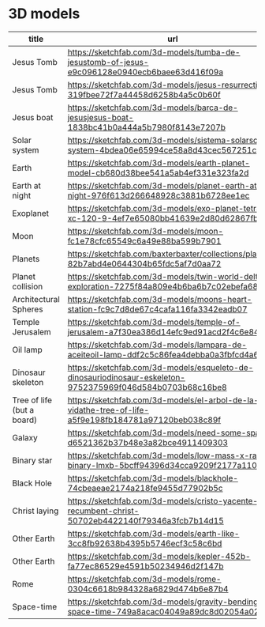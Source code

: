 # 3D models

| title                      | url                                                                                                        |
| -------------------------- | ---------------------------------------------------------------------------------------------------------- |
| Jesus Tomb                 | https://sketchfab.com/3d-models/tumba-de-jesustomb-of-jesus-e9c096128e0940ecb6baee63d416f09a               |
| Jesus Tomb                 | https://sketchfab.com/3d-models/jesus-resurrection-319fbee72f7a44458d6258b4a5c0b60f                        |
| Jesus boat                 | https://sketchfab.com/3d-models/barca-de-jesusjesus-boat-1838bc41b0a444a5b7980f8143e7207b                  |
| Solar system               | https://sketchfab.com/3d-models/sistema-solarsolar-system-4bdea06e65994ce58a8d43cec567251c                 |
| Earth                      | https://sketchfab.com/3d-models/earth-planet-model-cb680d38bee541a5ab4ef331e323fa2d                        |
| Earth at night             | https://sketchfab.com/3d-models/planet-earth-at-night-976f613d266648928c3881b6728ee1ec                     |
| Exoplanet                  | https://sketchfab.com/3d-models/exo-planet-tetra-xc-120-9-4ef7e65080bb41639e2d80d62867fbeb                 |
| Moon                       | https://sketchfab.com/3d-models/moon-fc1e78cfc65549c6a49e88ba599b7901                                      |
| Planets                    | https://sketchfab.com/baxterbaxter/collections/planets-82b7abd4e0644304b65fdc5af7d0aa72                    |
| Planet collision           | https://sketchfab.com/3d-models/twin-world-delta-exploration-7275f84a809e4b6ba6b7c02ebefa68db              |
| Architectural Spheres      | https://sketchfab.com/3d-models/moons-heart-station-fc9c7d8de67c4cafa116fa3342eadb07                       |
| Temple Jerusalem           | https://sketchfab.com/3d-models/temple-of-jerusalem-a7f30ea386d14efc9ed91acd2f4c6e84                       |
| Oil lamp                   | https://sketchfab.com/3d-models/lampara-de-aceiteoil-lamp-ddf2c5c86fea4debba0a3fbfcd4a6695                 |
| Dinosaur skeleton          | https://sketchfab.com/3d-models/esqueleto-de-dinosauriodinosaur-eskeleton-9752375969f046d584b0703b68c16be8 |
| Tree of life (but a board) | https://sketchfab.com/3d-models/el-arbol-de-la-vidathe-tree-of-life-a5f9e198fb184781a97120beb038c89f       |
| Galaxy                     | https://sketchfab.com/3d-models/need-some-space-d6521362b37b48e3a82bce4911409303                           |
| Binary star                | https://sketchfab.com/3d-models/low-mass-x-ray-binary-lmxb-5bcff94396d34cca9209f2177a110d42                |
| Black Hole                 | https://sketchfab.com/3d-models/blackhole-74cbeaeae2174a218fe9455d77902b5c                                 |
| Christ laying              | https://sketchfab.com/3d-models/cristo-yacente-recumbent-christ-50702eb4422140f79346a3fcb7b14d15           |
| Other Earth                | https://sketchfab.com/3d-models/earth-like-3cc8fb92638b4395b5746ecf3c58c6bd                                |
| Other Earth                | https://sketchfab.com/3d-models/kepler-452b-fa77ec86529e4591b50234946d2f147b                               |
| Rome                       | https://sketchfab.com/3d-models/rome-0304c6618b984328a6829d474b6e87b4                                      |
| Space-time                 | https://sketchfab.com/3d-models/gravity-bending-space-time-749a8acac04049a89dc8d02054a02ee8                |